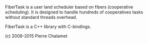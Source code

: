 FiberTask is a user land scheduler based on fibers (cooperative scheduling).
It is designed to handle hundreds of cooperatives tasks without standard threads overhead.

FiberTask is a C++ library with C-bindings.

(c) 2008-2015 Pierre Chalamet